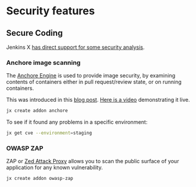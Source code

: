 # Security features

## Secure Coding

Jenkins X [has direct support for some security analysis](https://jenkins-x.io/developing/security-features/).

### Anchore image scanning

The [Anchore Engine](https://github.com/anchore/anchore-engine) is used to provide image security, by examining contents of containers either in pull request/review state, or on running containers.

This was introduced in this [blog post](https://jenkins.io/blog/2018/05/08/jenkins-x-anchore/).
[Here is a video](https://youtu.be/rB8Sw0FqCQk) demonstrating it live.

```bash
jx create addon anchore
```

To see if it found any problems in a specific environment:

```bash
jx get cve --environment=staging
```

### OWASP ZAP

ZAP or [Zed Attack Proxy](https://www.owasp.org/index.php/OWASP_Zed_Attack_Proxy_Project) allows you to scan the public surface of your application for any known vulnerability.

```bash
jx create addon owasp-zap
```
